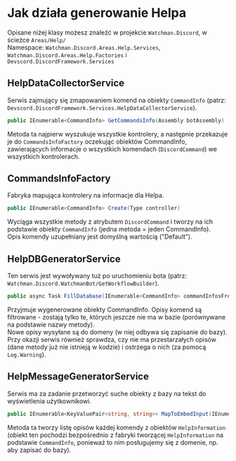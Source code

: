 # Jak działa generowanie Helpa  
  
Opisane niżej klasy możesz znaleźć w projekcie `Watchman.Discord`, w ścieżce `Areas/Help/`  
Namespace: `Watchman.Discord.Areas.Help.Services`, `Watchman.Discord.Areas.Help.Factories` i `Devscord.DiscordFramework.Services  `
  
## HelpDataCollectorService  
  
Serwis zajmujący się zmapowaniem komend na obiekty `CommandInfo` (patrz: `Devscord.DiscordFramework.Services.HelpDataCollectorService`).  
```csharp
public IEnumerable<CommandInfo> GetCommandsInfo(Assembly botAssembly)
```  
Metoda ta najpierw wyszukuje wszystkie kontrolery, a następnie przekazuje je do `CommandsInfoFactory` oczekując obiektów CommandInfo, zawierających informacje o wszystkich komendach (`DiscordCommand`) we wszystkich kontrolerach.  
  
## CommandsInfoFactory  
  
Fabryka mapująca kontrolery na informacje dla Helpa.  
```csharp
public IEnumerable<CommandInfo> Create(Type controller)
```  
Wyciąga wszystkie metody z atrybutem `DiscordCommand` i tworzy na ich podstawie obiekty `CommandInfo` (jedna metoda = jeden CommandInfo).  
Opis komendy uzupełniany jest domyślną wartością ("Default").
  
## HelpDBGeneratorService  
  
Ten serwis jest wywoływany tuż po uruchomieniu bota (patrz:  `Watchman.Discord.WatchmanBot/GetWorkflowBuilder`).  
```csharp
public async Task FillDatabase(IEnumerable<CommandInfo> commandInfosFromAssembly)
```  
Przyjmuje wygenerowane obiekty CommandInfo. Opisy komend są filtrowane - zostają tylko te, których jeszcze nie ma w bazie (porównywane na podstawie nazwy metody).  
Nowe opisy wysyłane są do domeny (w niej odbywa się zapisanie do bazy).  
Przy okazji serwis również sprawdza, czy nie ma przestarzałych opisów (dane metody już nie istnieją w kodzie) i ostrzega o nich (za pomocą `Log.Warning`).  
  
## HelpMessageGeneratorService  
  
Serwis ma za zadanie przetworzyć suche obiekty z bazy na tekst do wyświetlenia użytkownikowi.  
```csharp
public IEnumerable<KeyValuePair<string, string>> MapToEmbedInput(IEnumerable<HelpInformation> helpInformations)
```  
Metoda ta tworzy listę opisów każdej komendy z obiektów `HelpInformation` (obiekt ten pochodzi bezpośrednio z fabryki tworzącej `HelpInformation` na podstawie `CommandInfo`, ponieważ to nim posługujemy się z domenie, np. aby zapisać do bazy).
